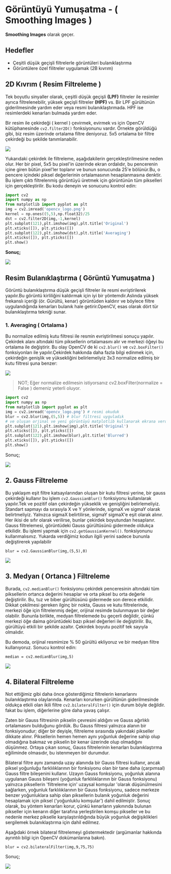 # Görüntüyü Yumuşatma - \( Smoothing Images \)

**Smoothing Images** olarak geçer.

## Hedefler

- Çeşitli düşük geçişli filtrelerle görüntüleri bulanıklaştırma
- Görüntülere özel filitreler uygulamak \(2B kıvrım\)

## 2D Kıvrım \( Resim Filtreleme \)

Tek boyutlu sinyaller olarak, çeşitli düşük geçişli **\(LPF\)** filtreler ile resimler
ayrıca filtrelenebilir, yüksek geçişli filtreler **\(HPF\)** vs. Bir LPF gürültünün
giderilmesinde yardım eder veya resmi bulanıklaştırmada. HPF ise resimlerdeki kenarları
bulmada yardım eder.

Bir resim ile çekirdeği \( kernel \) çevirmek, evirmek vs için OpenCV kütüphanesinde
`cv2.filter2D()` fonksiyonunu vardır. Örnekte görüldüğü gibi, biz resim üzerinde
ortalama filtre deniyoruz. 5x5 ortalama bir filtre çekirdeği bu şekilde tanımlanabilir.

![](http://opencv-python-tutroals.readthedocs.io/en/latest/_images/math/220e403e44b16ea8e05d350c4ce69e9aedff5bd1.png?style=center)

Yukarıdaki çekirdek ile filtreleme, aşağıdakilerin gerçekleştirilmesine neden olur. Her
bir pixel, 5x5 bu pixel'in üzerinde ekran ordalıdır, bu pencerenin içine giren bütün
pixel'ler toplanır ve bunun sonucunda 25'e bölünür.Bu, o pencere içindeki piksel
değerlerinin ortalamasının hesaplanmasına denktir. Bu işlem çıktı filtrelenmiş görüntüyü
üretmek için görüntünün tüm pikselleri için gerçekleştirilir. Bu kodu deneyin ve
sonucunu kontrol edin:

```python
import cv2
import numpy as np
from matplotlib import pyplot as plt
img = cv2.imread('opencv_logo.png')
kernel = np.ones((5,5),np.float32)/25
dst = cv2.filter2D(img,-1,kernel)
plt.subplot(121),plt.imshow(img),plt.title('Original')
plt.xticks([]), plt.yticks([])
plt.subplot(122),plt.imshow(dst),plt.title('Averaging')
plt.xticks([]), plt.yticks([])
plt.show()
```

**Sonuç;**

![](http://opencv-python-tutroals.readthedocs.io/en/latest/_images/filter.jpg?style=center)

## Resim Bulanıklaştırma \( Görüntü Yumuşatma \)

Görüntü bulanıklaştırma düşük geçişli filtreler ile resmi evriştirilerek yapılır.Bu
görüntü kirliliğini kaldırmak için iyi bir yöntemdir.Aslında yüksek frekanslı içeriği
\(ör. Gürültü, kenar\) görüntüden kaldırır ve böylece filtre uygulandığında kenarları
bulanık hale getirir.OpenCV, esas olarak dört tür bulanıklaştırma tekniği sunar.

### 1. Averaging \( Ortalama \)

Bu normalize edilmiş kutu filtresi ile resmin evriştirilmesi sonuçu yapılır. Çekirdek
alanı altındaki tüm piksellerin ortalamasını alır ve merkezi öğeyi bu ortalama ile
değiştirir. Bu olay OpenCV de ki `cv2.blur()` ve `cv2.boxFilter()` fonksiyonları ile
yapılır.Çekirdek hakkında daha fazla bilgi edinmek için, çekirdeğin genişlik ve
yüksekliğini belirlemeliyiz 3x3 normalize edilmiş bir kutu filtresi şuna benzer:

![](http://opencv-python-tutroals.readthedocs.io/en/latest/_images/math/42f61cdcb41615a23af32b0fd95e674090afdc8d.png?style=center)

> NOT; Eğer normalize edilmesin istiyorsanız cv2.boxFilter\(normalize = False \) demeniz
> yeterli oluyor.

```python
import cv2
import numpy as np
from matplotlib import pyplot as plt
img = cv2.imread('opencv_logo.png') # resmi okuduk
blur = cv2.blur(img,(5,5)) # blur filtresi uyguladık
# ve oluşan orjinal ve yeni görüntüyü matplotlib kullanarak ekrana verdik
plt.subplot(121),plt.imshow(img),plt.title('Original')
plt.xticks([]), plt.yticks([])
plt.subplot(122),plt.imshow(blur),plt.title('Blurred')
plt.xticks([]), plt.yticks([])
plt.show()
```

Sonuç;

![](http://opencv-python-tutroals.readthedocs.io/en/latest/_images/blur.jpg?style=center)

## 2. Gauss Filtreleme

Bu yaklaşım eşit filtre katsayılarından oluşan bir kutu filtresi yerine, bir gauss
çekirdeği kullanır bu işlem `cv2.GaussianBlur()` fonksiyonu kullanılarak yapılır.Tek ve
pozitif olan çekirdeğin yükseklik ve genişliğini belirlemeliyiz. Standart sapmayı da
sırasıyla X ve Y yönlerinde, sigmaX ve sigmaY olarak belirtmeliyiz. Yalnızca sigmaX
belirtilirse, sigmaY sigmaX'e eşit olarak alınır. Her ikisi de sıfır olarak verilirse,
bunlar çekirdek boyutundan hesaplanır. Gauss filtrelemesi, görüntüdeki Gauss gürültüsünü
gidermede oldukça etkilidir. Bu işlemi yapmak için `cv2.getGaussianKernel()`.
fonksiyonunu kullanmalısınız. Yukarda verdiğimiz kodun ilgili yerini sadece bununla
değiştirerek yapılabilir

`blur = cv2.GaussianBlur(img,(5,5),0)`

![](http://opencv-python-tutroals.readthedocs.io/en/latest/_images/gaussian.jpg?style=center)

## 3. Medyan \( Ortanca \) Filtreleme

Burada, `cv2.medianBlur()` fonksiyonu çekirdek penceresinin altındaki tüm piksellerin
ortanca değerini hesaplar ve orta piksel bu orta değerle değiştirilir. Bu, tuz ve biber
gürültüsünü gidermede son derece etkilidir. Dikkat çekilmesi gereken ilginç bir nokta,
Gauss ve kutu filtrelerinde, merkezi öğe için filtrelenmiş değer, orijinal resimde
bulunmayan bir değer olabilir. Bununla birlikte, medyan filtrelemede bu geçerli
değildir, çünkü merkezi öğe daima görüntüdeki bazı piksel değerleri ile değiştirilir.
Bu, gürültüyü etkili bir şekilde azaltır. Çekirdek boyutu pozitif tek sayıyla olmalıdır.

Bu demoda, orijinal resmimize % 50 gürültü ekliyoruz ve bir medyan filtre kullanıyoruz.
Sonucu kontrol edin:

`median = cv2.medianBlur(img,5)`

![](http://opencv-python-tutroals.readthedocs.io/en/latest/_images/median.jpg?style=center)

## 4. Bilateral Filtreleme

Not ettiğimiz gibi daha önce gösterdiğimiz filtrelerin kenarlarını bulanıklaştırma
olaylarında. Kenarları korurken gürültünün giderilmesinde oldukça etkili olan ikili
filtre `cv2.bilateralFilter()` için durum böyle değildir. fakat bu işlem, diğerlerine
göre daha yavaş çalışır.

Zaten bir Gauss filtresinin pikselin çevresini aldığını ve Gauss ağırlıklı ortalamasını
bulduğunu gördük. Bu Gauss filtresi yalnızca alanın bir fonksiyonudur; diğer bir
deyişle, filtreleme sırasında yakındaki pikseller dikkate alınır. Piksellerin hemen
hemen aynı yoğunluk değerine sahip olup olmadığına bakmaz ve pikselin bir kenar üzerinde
olup olmadığını düşünmez. Ortaya çıkan sonuç, Gauss filtrelerinin kenarları
bulanıklaştırma eğiliminde olmasıdır, bu istenmeyen bir durumdur.

Bilateral filtre aynı zamanda uzay alanında bir Gauss filtresi kullanır, ancak piksel
yoğunluğu farklılıklarının bir fonksiyonu olan bir tane daha \(çarpımsal\) Gauss filtre
bileşenini kullanır. Uzayın Gauss fonksiyonu, yoğunluk alanına uygulanan Gauss bileşeni
\(yoğunluk farklılıklarının bir Gauss fonksiyonu\) yalnızca piksellerin 'filtreleme
için' uzaysal komşular 'olarak düşünülmesini sağlarken, yoğunluk farklılıklarının bir
Gauss fonksiyonu, sadece merkeze benzer yoğunluklara sahip olan piksellerin bulanık
yoğunluk değerini hesaplamak için piksel \('yoğunluklu komşular'\) dahil edilmiştir.
Sonuç olarak, bu yöntem kenarları korur, çünkü kenarların yakınında bulunan pikseller
için kenarın diğer tarafına yerleştirilen komşu pikseller ve bu nedenle merkez pikselle
karşılaştırıldığında büyük yoğunluk değişiklikleri sergilemek bulanıklaştırma için dahil
edilmez.

Aşağıdaki örnek bilateral filtrelemeyi göstermektedir \(argümanlar hakkında ayrıntılı
bilgi için OpenCV dokümanlarına bakın\).

`blur = cv2.bilateralFilter(img,9,75,75)`

Sonuç;

![](http://opencv-python-tutroals.readthedocs.io/en/latest/_images/bilateral.jpg?style=center)
